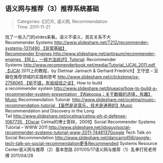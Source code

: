 语义网与推荐（3）推荐系统基础
---
    
> Categories: 幻灯片, 语义网, Recommendation  
> Time: 2011-11-21
    
找了一些入门的slides来看。语义不语义，其实关系不大Recommender Systems http://www.slideshare.net/T212/recommender-systems-1311490 【非常基础】Recommender Engines http://www.slideshare.net/antiraum/recommender-engines 【同上，一般方法综述】Tutorial: Recommender Systems http://www.recommenderbook.net/media/Tutorial_IJCAI_2011.pdf 【IJCAI 2011上的教程，by Dietmar Jannach & Gerhard Friedrich】王守崑 – 豆瓣在推荐领域的实践和思考 http://www.slideshare.net/clickstone/ss-2756065 【挺不错，有些经验之谈】     How to build a recommender system http://www.slideshare.net/blueace/how-to-build-a-recommender-system-presentation 【Wakoopa；关于数据的选择，有趣】Music Recommendation Tutorial  http://www.slideshare.net/ocelma/music-recommendation-tutorial 【虽然是说音乐，技术是通用的】Music Recommendation and Discovery in the Long Tail http://www.slideshare.net/ocelma/celma-ph-d-defense-1067735 【Oscar Celma的博士答辩，2009】Social Recommender Systems Tutorial – WWW 2011 http://www.slideshare.net/idoguy/social-recommender-systems-tutorial-www-2011-7446137Google Tech Talk on Social Recommendation http://www.slideshare.net/dancarroll56/google-tech-talk-on-social-recommendation更多Recommended Systems Resource Center语义网与推荐（2）基本思路 2011/05/17语义网与推荐（1）乱拳打死老师傅 2011/04/28     
    